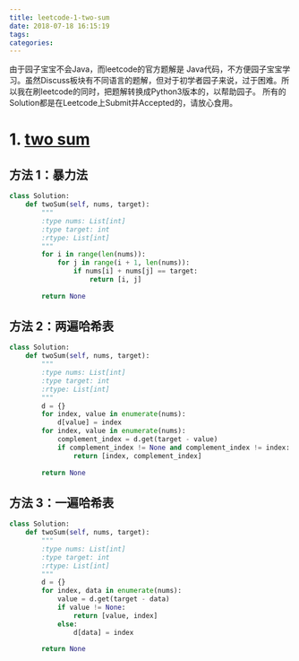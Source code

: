 ```yaml
---
title: leetcode-1-two-sum
date: 2018-07-18 16:15:19
tags:
categories:
---
```


由于园子宝宝不会Java，而leetcode的官方题解是 Java代码，不方便园子宝宝学习。虽然Discuss板块有不同语言的题解，但对于初学者园子来说，过于困难。所以我在刷leetcode的同时，把题解转换成Python3版本的，以帮助园子。
所有的Solution都是在Leetcode上Submit并Accepted的，请放心食用。

# 1. [two sum](https://leetcode-cn.com/problems/two-sum/description/)

## 方法 1：暴力法

```python
class Solution:
    def twoSum(self, nums, target):
        """
        :type nums: List[int]
        :type target: int
        :rtype: List[int]
        """
        for i in range(len(nums)):
            for j in range(i + 1, len(nums)):
                if nums[i] + nums[j] == target:
                    return [i, j]
                
        return None
```

## 方法 2：两遍哈希表

```python
class Solution:
    def twoSum(self, nums, target):
        """
        :type nums: List[int]
        :type target: int
        :rtype: List[int]
        """
        d = {}
        for index, value in enumerate(nums):
            d[value] = index
        for index, value in enumerate(nums):
            complement_index = d.get(target - value)
            if complement_index != None and complement_index != index:
                return [index, complement_index]
            
        return None
```

## 方法 3：一遍哈希表

```python
class Solution:
    def twoSum(self, nums, target):
        """
        :type nums: List[int]
        :type target: int
        :rtype: List[int]
        """
        d = {}
        for index, data in enumerate(nums):
            value = d.get(target - data)
            if value != None:
                return [value, index]
            else:
                d[data] = index
        
        return None
```